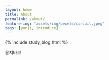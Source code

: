 ```yaml
---
layout: home
title: About
permalink: /about/
feature-img: "assets/img/pexels/circuit.jpeg"
tags: [yunji, introduce]
---
```


 {% include study_blog.html %}

윤지바보
